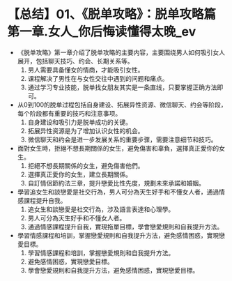 # 【总结】01、《脱单攻略》：脱单攻略篇第一章.女人_你后悔读懂得太晚_ev

-   《脱单攻略》第一章介绍了脱单攻略的主要内容，主要围绕男人如何吸引女人展开，包括聊天技巧、约会、长期关系等。
    1.  男人需要具备懂女的情商，才能吸引女性。
    2.  课程解决了男性在与女性交往中遇到的问题和痛点。
    3.  通过学习专业技能，脱单找女朋友其实是一条直线，只要掌握正确方法即可。
-   从0到100的脱单过程包括自身建设、拓展异性资源、微信聊天、约会等阶段，每个阶段都有重要的技巧和注意事项。
    1.  自身建设和吸引力是脱单成功的关键。
    2.  拓展异性资源是为了增加认识女性的机会。
    3.  微信聊天和约会是进一步发展关系的重要步骤，需要注意细节和技巧。
-   面對女生時，拒絕不想長期關係的女生，避免傷害和辜負，選擇真正愛你的女生。
    1.  拒絕不想長期關係的女生，避免傷害他們。
    2.  選擇真正愛你的女生，建立長期關係。
    3.  自訂情侶節約法三章，提升戀愛比性先度，規劃未來承諾和婚姻。
-   學習追女生和談戀愛是社交行為，男人可分為天生好手和不懂女人者，通過情感課程提升自我。
    1.  追女生和談戀愛是社交行為，涉及語言表達和心理學。
    2.  男人可分為天生好手和不懂女人者。
    3.  通過情感課程提升自我，實現拖單目標，學會戀愛規則和自我提升方法。
-   學習情感課程和培訓，掌握戀愛規則和自我提升方法，避免感情困惑，實現戀愛目標。
    1.  學習情感課程和培訓，掌握戀愛規則和自我提升方法。
    2.  避免感情困惑，實現戀愛目標。
    3.  學會戀愛規則和自我提升方法，避免感情困惑，實現戀愛目標。